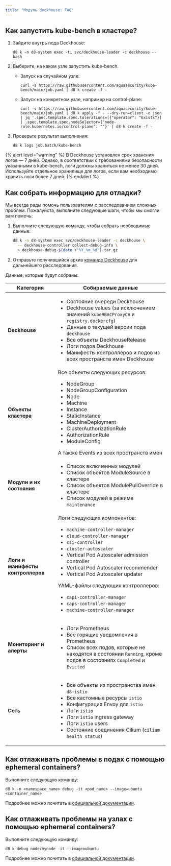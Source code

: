 ```yaml
---
title: "Модуль deckhouse: FAQ"
---
```


## Как запустить kube-bench в кластере?

1. Зайдите внутрь пода Deckhouse:

   ```shell
   d8 k -n d8-system exec -ti svc/deckhouse-leader -c deckhouse -- bash
   ```

1. Выберите, на каком узле запустить kube-bench.

   * Запуск на случайном узле:

     ```shell
     curl -s https://raw.githubusercontent.com/aquasecurity/kube-bench/main/job.yaml | d8 k create -f -
     ```

   * Запуск на конкретном узле, например на control-plane:

     ```shell
     curl -s https://raw.githubusercontent.com/aquasecurity/kube-bench/main/job.yaml | d8 k apply -f - --dry-run=client -o json | jq '.spec.template.spec.tolerations=[{"operator": "Exists"}] | .spec.template.spec.nodeSelector={"node-role.kubernetes.io/control-plane": ""}' | d8 k create -f -
     ```

1. Проверьте результат выполнения:

   ```shell
   d8 k logs job.batch/kube-bench
   ```

{% alert level="warning" %}
В Deckhouse установлен срок хранения логов — 7 дней. Однако, в соответствии с требованиями безопасности указанными в kube-bench, логи должны храниться не менее 30 дней. Используйте отдельное хранилище для логов, если вам необходимо хранить логи более 7 дней.
{% endalert %}

## Как собрать информацию для отладки?

Мы всегда рады помочь пользователям с расследованием сложных проблем. Пожалуйста, выполните следующие шаги, чтобы мы смогли вам помочь:

1. Выполните следующую команду, чтобы собрать необходимые данные:

   ```sh
   d8 k -n d8-system exec svc/deckhouse-leader -c deckhouse \
     -- deckhouse-controller collect-debug-info \
     > deckhouse-debug-$(date +"%Y_%m_%d").tar.gz
   ```

2. Отправьте получившийся архив [команде Deckhouse](https://github.com/deckhouse/deckhouse/issues/new/choose) для дальнейшего расследования.

Данные, которые будут собраны:

<table>
  <thead>
    <tr>
      <th>Категория</th>
      <th>Собираемые данные</th>
    </tr>
  </thead>
  <tbody>
    <tr>
      <td><strong>Deckhouse</strong></td>
      <td>
        <ul>
          <li>Состояние очереди Deckhouse</li>
          <li>Deckhouse values (за исключением значений <code>kubeRBACProxyCA</code> и <code>registry.dockercfg</code>)</li>
          <li>Данные о текущей версии пода <code>deckhouse</code></li>
          <li>Все объекты DeckhouseRelease</li>
          <li>Логи подов Deckhouse</li>
          <li>Манифесты контроллеров и подов из всех пространств имен Deckhouse</li>
        </ul>
      </td>
    </tr>
    <tr>
      <td><strong>Объекты кластера</strong></td>
      <td>
        Все объекты следующих ресурсов:
        <ul>
          <li>NodeGroup</li>
          <li>NodeGroupConfiguration</li>
          <li>Node</li>
          <li>Machine</li>
          <li>Instance</li>
          <li>StaticInstance</li>
          <li>MachineDeployment</li>
          <li>ClusterAuthorizationRule</li>
          <li>AuthorizationRule</li>
          <li>ModuleConfig</li>
        </ul>
        А также Events из всех пространств имен
      </td>
    </tr>
    <tr>
      <td><strong>Модули и их состояния</strong></td>
      <td>
        <ul>
          <li>Список включенных модулей</li>
          <li>Список объектов ModuleSource в кластере</li>
          <li>Список объектов ModulePullOverride в кластере</li>
          <li>Список модулей в режиме <code>maintenance</code></li>
        </ul>
      </td>
    </tr>
    <tr>
      <td><strong>Логи и манифесты контроллеров</strong></td>
      <td>
        Логи следующих компонентов:
        <ul>
          <li><code>machine-controller-manager</code></li>
          <li><code>cloud-controller-manager</code></li>
          <li><code>csi-controller</code></li>
          <li><code>cluster-autoscaler</code></li>
          <li>Vertical Pod Autoscaler admission controller</li>
          <li>Vertical Pod Autoscaler recommender</li>
          <li>Vertical Pod Autoscaler updater</li>
        </ul>
        YAML-файлы следующих контроллеров:
        <ul>
          <li><code>capi-controller-manager</code></li>
          <li><code>caps-controller-manager</code></li>
          <li><code>machine-controller-manager</code></li>
        </ul>
      </td>
    </tr>
    <tr>
      <td><strong>Мониторинг и алерты</strong></td>
      <td>
        <ul>
          <li>Логи Prometheus</li>
          <li>Все горящие уведомления в Prometheus</li>
          <li>Список всех подов, которые не находятся в состоянии <code>Running</code>, кроме подов в состояниях <code>Completed</code> и <code>Evicted</code></li>
        </ul>
      </td>
    </tr>
    <tr>
      <td><strong>Сеть</strong></td>
      <td>
        <ul>
          <li>Все объекты из пространства имен <code>d8-istio</code></li>
          <li>Все кастомные ресурсы <code>istio</code></li>
          <li>Конфигурация Envoy для <code>istio</code></li>
          <li>Логи <code>istio</code></li>
          <li>Логи <code>istio</code> ingress gateway</li>
          <li>Логи <code>istio</code> users</li>
          <li>Состояние соединения Cilium (<code>cilium health status</code>)</li>
        </ul>
      </td>
    </tr>
  </tbody>
</table>

## Как отлаживать проблемы в подах с помощью ephemeral containers?

Выполните следующую команду:

```shell
d8 k -n <namespace_name> debug -it <pod_name> --image=ubuntu <container_name>
```

Подробнее можно почитать в [официальной документации](https://kubernetes.io/docs/tasks/debug/debug-application/debug-running-pod/#ephemeral-container).

## Как отлаживать проблемы на узлах с помощью ephemeral containers?

Выполните следующую команду:

```shell
d8 k debug node/mynode -it --image=ubuntu
```

Подробнее можно почитать в [официальной документации](https://kubernetes.io/docs/tasks/debug/debug-application/debug-running-pod/#node-shell-session).

